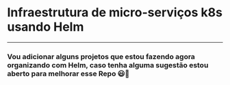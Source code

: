 # Infraestrutura de micro-serviços k8s usando Helm
------

### Vou adicionar alguns projetos que estou fazendo agora organizando com Helm, caso tenha alguma sugestão estou aberto para melhorar esse Repo 😃​🤞​



